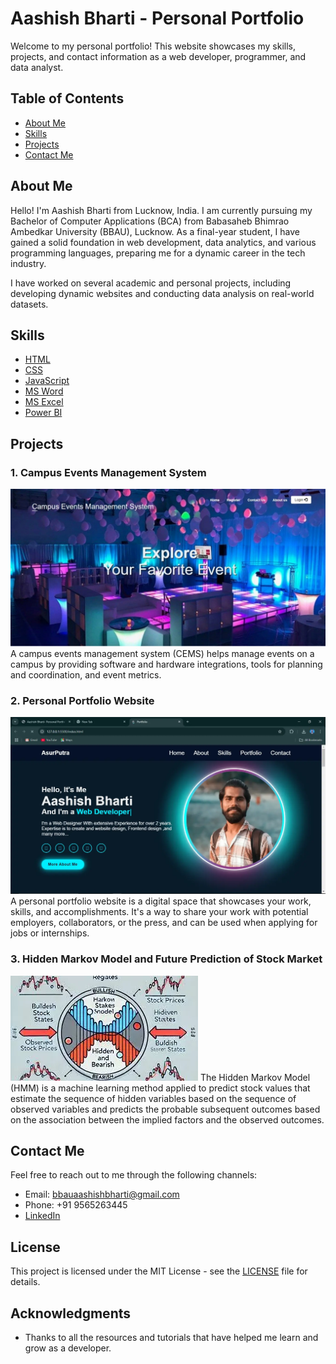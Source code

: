 # Aashish Bharti - Personal Portfolio

Welcome to my personal portfolio! This website showcases my skills, projects, and contact information as a web developer, programmer, and data analyst.

## Table of Contents

- [About Me](#about-me)
- [Skills](#skills)
- [Projects](#projects)
- [Contact Me](#contact-me)

## About Me

Hello! I'm Aashish Bharti from Lucknow, India. I am currently pursuing my Bachelor of Computer Applications (BCA) from Babasaheb Bhimrao Ambedkar University (BBAU), Lucknow. As a final-year student, I have gained a solid foundation in web development, data analytics, and various programming languages, preparing me for a dynamic career in the tech industry. 

I have worked on several academic and personal projects, including developing dynamic websites and conducting data analysis on real-world datasets.

## Skills

- [HTML](https://www.w3schools.com/html/)
- [CSS](https://www.w3schools.com/css/)
- [JavaScript](https://www.w3schools.com/js/)
- [MS Word](https://www.tutorialspoint.com/word/index.htm)
- [MS Excel](https://www.w3schools.com/excel/)
- [Power BI](https://en.wikipedia.org/wiki/Microsoft_Power_BI)

## Projects

### 1. Campus Events Management System
![CEMS](cems.webp)
A campus events management system (CEMS) helps manage events on a campus by providing software and hardware integrations, tools for planning and coordination, and event metrics.

### 2. Personal Portfolio Website
![Portfolio](portfolio.webp)
A personal portfolio website is a digital space that showcases your work, skills, and accomplishments. It's a way to share your work with potential employers, collaborators, or the press, and can be used when applying for jobs or internships.

### 3. Hidden Markov Model and Future Prediction of Stock Market
![HMM](hmm.webp)
The Hidden Markov Model (HMM) is a machine learning method applied to predict stock values that estimate the sequence of hidden variables based on the sequence of observed variables and predicts the probable subsequent outcomes based on the association between the implied factors and the observed outcomes.

## Contact Me

Feel free to reach out to me through the following channels:

- Email: [bbauaashishbharti@gmail.com](mailto:bbauaashishbharti@gmail.com)
- Phone: +91 9565263445
- [LinkedIn](https://linkedin.com/in/aashish-bharti-bb5a48232)

## License

This project is licensed under the MIT License - see the [LICENSE](LICENSE) file for details.

## Acknowledgments

- Thanks to all the resources and tutorials that have helped me learn and grow as a developer.
